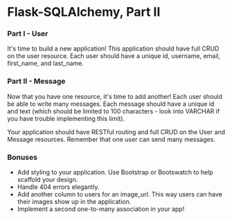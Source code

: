 # Flask-SQLAlchemy, Part II

### Part I - User

It's time to build a new application! This application should have full CRUD on the user resource. Each user should have a unique id, username, email, first_name, and last_name. 

### Part II - Message

Now that you have one resource, it's time to add another! Each user should be able to write many messages. Each message should have a unique id and text (which should be limited to 100 characters - look into VARCHAR if you have trouble implementing this limit).

Your application should have RESTful routing and full CRUD on the User and Message resources. Remember that one user can send many messages. 

### Bonuses

- Add styling to your application. Use Bootstrap or Bootswatch to help scaffold your design.
- Handle 404 errors elegantly.
- Add another column to users for an image_url. This way users can have their images show up in the application.
- Implement a second one-to-many association in your app!